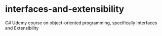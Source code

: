 # interfaces-and-extensibility
C# Udemy course on object-oriented programming, specifically Interfaces and Extensibility
